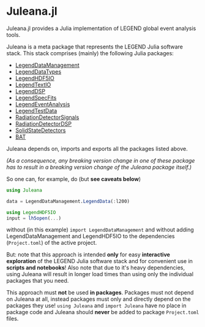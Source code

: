 # Juleana.jl

Juleana.jl provides a Julia implementation of LEGEND global event analysis tools.

Juleana is a meta package that represents the LEGEND Julia software stack. This stack comprises (mainly) the following Julia packages:

* [LegendDataManagement](@ref)
* [LegendDataTypes](@ref)
* [LegendHDF5IO](@ref)
* [LegendTextIO](@ref)
* [LegendDSP](@ref)
* [LegendSpecFits](@ref)
* [LegendEventAnalysis](@ref)
* [LegendTestData](@ref)
* [RadiationDetectorSignals](@ref)
* [RadiationDetectorDSP](@ref)
* [SolidStateDetectors](@ref)
* [BAT](@ref)

Juleana depends on, imports and exports all the packages listed above.

*(As a consequence, any breaking version change in one of these package has to result in a breaking version change of the Juleana package itself.)*

So one can, for example, do (but **see caveats below**)


```julia
using Juleana

data = LegendDataManagement.LegendData(:l200)

using LegendHDF5IO
input = lh5open(...)
```

without (in this example) `import LegendDataManagement` and without adding LegendDataManagement and LegendHDF5IO to the dependencies (`Project.toml`) of the active project.

But: note that this approach is intended **only** for easy **interactive exploration** of the LEGEND Julia software stack and for convenient use in **scripts and notebooks**! Also note that due to it's heavy dependencies, using Juleana will result in longer load times than using only the individual packages that you need.

This approach must **not** be used **in packages**. Packages must not depend on Juleana at all, instead packages must only and directly depend on the packages they use! `using Juleana` and `import Juleana` have no place in package code and Juleana should **never** be added to package `Project.toml` files.
